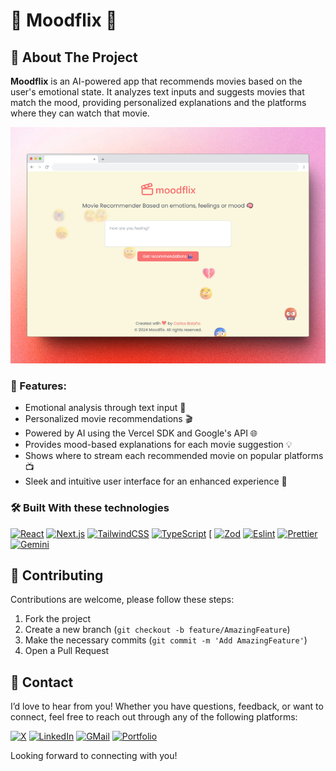 
# 🎥 Moodflix 🎥

## 📖 About The Project

**Moodflix** is ​​an AI-powered app that recommends movies based on the user's emotional state. It analyzes text inputs and suggests movies that match the mood, providing personalized explanations and the platforms where they can watch that movie.

[![Product Name Screen Shot][product-screenshot]](https://moodflix-by-calisto.vercel.app/)

### 🌟 Features:
- Emotional analysis through text input 🧠
- Personalized movie recommendations 🎬
- Powered by AI using the Vercel SDK and Google's API 🌐
- Provides mood-based explanations for each movie suggestion 💡
- Shows where to stream each recommended movie on popular platforms 📺
- Sleek and intuitive user interface for an enhanced experience 🎨

### 🛠️ Built With these technologies
[![React][React Badge]][React URL] [![Next.js][Next.js Badge]][Next.js URL] [![TailwindCSS][TailwindCSS Badge]][TailwindCSS URL] [![TypeScript][TypeScript Badge]][TypeScript URL] [ [![Zod][Zod Badge]][Zod URL] [![Eslint][Eslint Badge]][Eslint URL] [![Prettier][Prettier Badge]][Prettier URL] [![Gemini][Gemini Badge]][Gemini URL]


## 🤝 Contributing

Contributions are welcome, please follow these steps:

1. Fork the project
2. Create a new branch (`git checkout -b feature/AmazingFeature`)
3. Make the necessary commits (`git commit -m 'Add AmazingFeature'`)
4. Open a Pull Request


## 📧 Contact

I’d love to hear from you! Whether you have questions, feedback, or want to connect, feel free to reach out through any of the following platforms:

 [![X][X Badge]][X URL] [![LinkedIn][LinkedIn Badge]][LinkedIn URL] [![GMail][GMail Badge]][GMail URL] [![Portfolio][Portfolio Badge]][Portfolio URL]
 
Looking forward to connecting with you!



[X Badge]: https://img.shields.io/badge/X-000000.svg?style=for-the-badge&logo=X&logoColor=white
[X URL]: https://x.com/Calisto_dev
[LinkedIn Badge]: https://img.shields.io/badge/LinkedIn-0A66C2.svg?style=for-the-badge&logo=LinkedIn&logoColor=white
[LinkedIn URL]: https://linkedin.com/in/carlos-bolano
[GMail Badge]: https://img.shields.io/badge/Gmail-EA4335.svg?style=for-the-badge&logo=Gmail&logoColor=white
[GMail URL]: mailto:carlostutos828@gmail.com
[Portfolio badge]:https://img.shields.io/badge/Portfolio-000000.svg?style=for-the-badge&logo=portfolio&logoColor=white
[Portfolio URL]: https://carlos-bolano.vercel.app
[product-screenshot]: https://github.com/Carlos-Bolano/moodflix/blob/main/public/moodflix-screenshot.png


[TypeScript Badge]: https://img.shields.io/badge/TypeScript-3178C6.svg?style=for-the-badge&logo=TypeScript&logoColor=white
[TypeScript URL]: https://www.typescriptlang.org/
[React Badge]: https://img.shields.io/badge/React-61DAFB.svg?style=for-the-badge&logo=React&logoColor=black
[React URL]: https://react.dev/
[Next.js Badge]: https://img.shields.io/badge/Next.js-000000.svg?style=for-the-badge&logo=nextdotjs&logoColor=white
[Next.js URL]: https://nextjs.org/
[TailwindCSS Badge]: https://img.shields.io/badge/Tailwind%20CSS-06B6D4.svg?style=for-the-badge&logo=Tailwind-CSS&logoColor=white
[TailwindCSS URL]: https://tailwindcss.com/
[Eslint Badge]: https://img.shields.io/badge/ESLint-4B32C3.svg?style=for-the-badge&logo=ESLint&logoColor=white
[Eslint URL]: https://eslint.org/
[Prettier Badge]: https://img.shields.io/badge/Prettier-F7B93E.svg?style=for-the-badge&logo=Prettier&logoColor=black
[Prettier URL]: https://prettier.io/
[Shadcn/UI Badge]: https://img.shields.io/badge/shadcn/ui-000000.svg?style=for-the-badge&logo=shadcn/ui&logoColor=white
[Shadcn/UI URL]: https://ui.shadcn.com/
[Zod Badge]: https://img.shields.io/badge/Zod-3E67B1.svg?style=for-the-badge&logo=Zod&logoColor=white
[Zod URL]: https://zod.dev/
[Gemini Badge]: https://img.shields.io/badge/Gemini-FF5722.svg?style=for-the-badge&logo=google&logoColor=white
[Gemini URL]: https://gemini.google.com/

